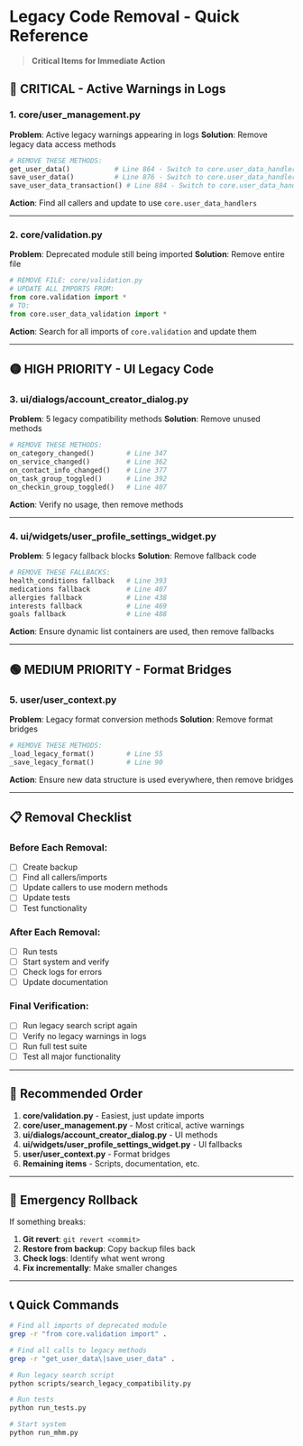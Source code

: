 # Legacy Code Removal - Quick Reference

> **Critical Items for Immediate Action**

## 🔴 CRITICAL - Active Warnings in Logs

### **1. core/user_management.py**
**Problem**: Active legacy warnings appearing in logs
**Solution**: Remove legacy data access methods

```python
# REMOVE THESE METHODS:
get_user_data()           # Line 864 - Switch to core.user_data_handlers.get_user_data
save_user_data()          # Line 876 - Switch to core.user_data_handlers.save_user_data  
save_user_data_transaction() # Line 884 - Switch to core.user_data_handlers.save_user_data_transaction
```

**Action**: Find all callers and update to use `core.user_data_handlers`

---

### **2. core/validation.py**
**Problem**: Deprecated module still being imported
**Solution**: Remove entire file

```python
# REMOVE FILE: core/validation.py
# UPDATE ALL IMPORTS FROM:
from core.validation import *
# TO:
from core.user_data_validation import *
```

**Action**: Search for all imports of `core.validation` and update them

---

## 🟡 HIGH PRIORITY - UI Legacy Code

### **3. ui/dialogs/account_creator_dialog.py**
**Problem**: 5 legacy compatibility methods
**Solution**: Remove unused methods

```python
# REMOVE THESE METHODS:
on_category_changed()        # Line 347
on_service_changed()         # Line 362  
on_contact_info_changed()    # Line 377
on_task_group_toggled()      # Line 392
on_checkin_group_toggled()   # Line 407
```

**Action**: Verify no usage, then remove methods

---

### **4. ui/widgets/user_profile_settings_widget.py**
**Problem**: 5 legacy fallback blocks
**Solution**: Remove fallback code

```python
# REMOVE THESE FALLBACKS:
health_conditions fallback   # Line 393
medications fallback         # Line 407
allergies fallback           # Line 438
interests fallback           # Line 469
goals fallback               # Line 488
```

**Action**: Ensure dynamic list containers are used, then remove fallbacks

---

## 🟢 MEDIUM PRIORITY - Format Bridges

### **5. user/user_context.py**
**Problem**: Legacy format conversion methods
**Solution**: Remove format bridges

```python
# REMOVE THESE METHODS:
_load_legacy_format()        # Line 55
_save_legacy_format()        # Line 90
```

**Action**: Ensure new data structure is used everywhere, then remove bridges

---

## 📋 Removal Checklist

### **Before Each Removal:**
- [ ] Create backup
- [ ] Find all callers/imports
- [ ] Update callers to use modern methods
- [ ] Update tests
- [ ] Test functionality

### **After Each Removal:**
- [ ] Run tests
- [ ] Start system and verify
- [ ] Check logs for errors
- [ ] Update documentation

### **Final Verification:**
- [ ] Run legacy search script again
- [ ] Verify no legacy warnings in logs
- [ ] Run full test suite
- [ ] Test all major functionality

---

## 🎯 Recommended Order

1. **core/validation.py** - Easiest, just update imports
2. **core/user_management.py** - Most critical, active warnings
3. **ui/dialogs/account_creator_dialog.py** - UI methods
4. **ui/widgets/user_profile_settings_widget.py** - UI fallbacks
5. **user/user_context.py** - Format bridges
6. **Remaining items** - Scripts, documentation, etc.

---

## 🚨 Emergency Rollback

If something breaks:
1. **Git revert**: `git revert <commit>`
2. **Restore from backup**: Copy backup files back
3. **Check logs**: Identify what went wrong
4. **Fix incrementally**: Make smaller changes

---

## 📞 Quick Commands

```bash
# Find all imports of deprecated module
grep -r "from core.validation import" .

# Find all calls to legacy methods
grep -r "get_user_data\|save_user_data" .

# Run legacy search script
python scripts/search_legacy_compatibility.py

# Run tests
python run_tests.py

# Start system
python run_mhm.py
```
